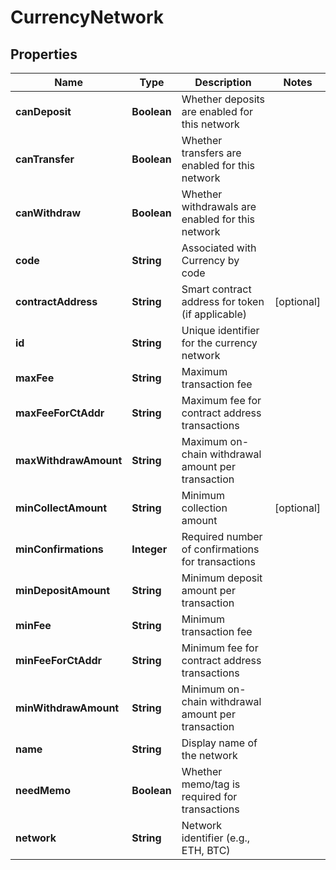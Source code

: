 

# CurrencyNetwork


## Properties

Name | Type | Description | Notes
------------ | ------------- | ------------- | -------------
**canDeposit** | **Boolean** | Whether deposits are enabled for this network | 
**canTransfer** | **Boolean** | Whether transfers are enabled for this network | 
**canWithdraw** | **Boolean** | Whether withdrawals are enabled for this network | 
**code** | **String** | Associated with Currency by code | 
**contractAddress** | **String** | Smart contract address for token (if applicable) |  [optional]
**id** | **String** | Unique identifier for the currency network | 
**maxFee** | **String** | Maximum transaction fee | 
**maxFeeForCtAddr** | **String** | Maximum fee for contract address transactions | 
**maxWithdrawAmount** | **String** | Maximum on-chain withdrawal amount per transaction | 
**minCollectAmount** | **String** | Minimum collection amount |  [optional]
**minConfirmations** | **Integer** | Required number of confirmations for transactions | 
**minDepositAmount** | **String** | Minimum deposit amount per transaction | 
**minFee** | **String** | Minimum transaction fee | 
**minFeeForCtAddr** | **String** | Minimum fee for contract address transactions | 
**minWithdrawAmount** | **String** | Minimum on-chain withdrawal amount per transaction | 
**name** | **String** | Display name of the network | 
**needMemo** | **Boolean** | Whether memo/tag is required for transactions | 
**network** | **String** | Network identifier (e.g., ETH, BTC) | 



